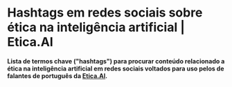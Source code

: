 # Hashtags em redes sociais sobre ética na inteligência artificial | Etica.AI
**Lista de termos chave ("hashtags") para procurar conteúdo relacionado a ética
na inteligência artificial em redes sociais voltados para uso pelos de falantes
de português da [Etica.AI](htps://pt.etica.ai).**
